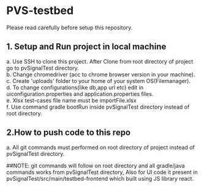 

# PVS-testbed


Please read carefully before setup this repository.

## 1. Setup and Run project in local machine

a. Use SSH to clone this project. After Clone from root directory of project go to pvSignalTest directory. <br/>
b. Change chromedriver (acc to chrome browser version in your machine). <br/>
c. Create 'uploads' folder to your home of your system OS(Filemanager). <br/>
d. To change configurations(like db,app url etc) edit in uiconfiguration.properties and application.properties files.<br/>
e. Xlsx test-cases file name must be importFile.xlsx <br/>
f. Use command gradle bootRun inside pvSignalTest directory instead of root directory. <br/>

## 2.How to push code to this repo

a. All git commands must performed on root directory of project instead of pvSignalTest directory.


##NOTE: git commands will follow on root directory and all gradle/java commands works from pvSignalTest directory, Also for UI code it present in pvSignalTest/src/main/testbed-frontend which built using JS library react.


